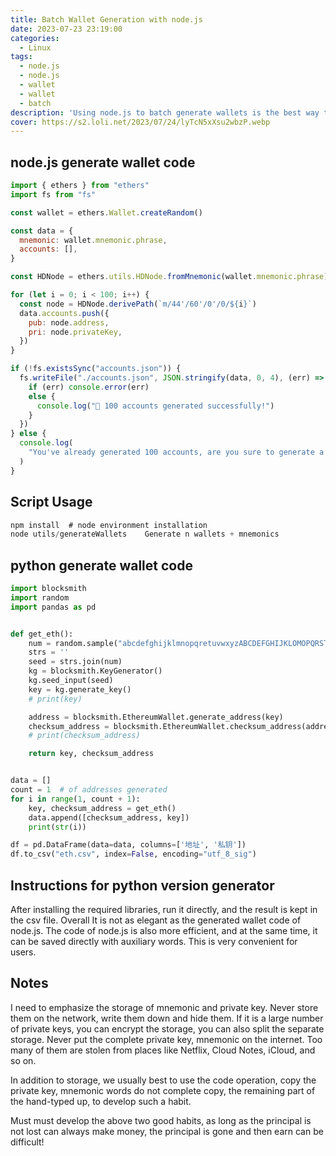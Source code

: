 ```yaml
---
title: Batch Wallet Generation with node.js
date: 2023-07-23 23:19:00
categories:
  - Linux
tags: 
  - node.js
  - node.js
  - wallet
  - wallet
  - batch
description: 'Using node.js to batch generate wallets is the best way to batch generate wallets that I know of'
cover: https://s2.loli.net/2023/07/24/lyTcN5xXsu2wbzP.webp
---
```


## node.js generate wallet code

```js
import { ethers } from "ethers"
import fs from "fs"

const wallet = ethers.Wallet.createRandom()

const data = {
  mnemonic: wallet.mnemonic.phrase,
  accounts: [],
}

const HDNode = ethers.utils.HDNode.fromMnemonic(wallet.mnemonic.phrase)

for (let i = 0; i < 100; i++) {
  const node = HDNode.derivePath(`m/44'/60'/0'/0/${i}`)
  data.accounts.push({
    pub: node.address,
    pri: node.privateKey,
  })
}

if (!fs.existsSync("accounts.json")) {
  fs.writeFile("./accounts.json", JSON.stringify(data, 0, 4), (err) => {
    if (err) console.error(err)
    else {
      console.log("🤩 100 accounts generated successfully!")
    }
  })
} else {
  console.log(
    "You've already generated 100 accounts, are you sure to generate a new one?\nIf you want please delete accounts.json, and remember to backup the mnemonic first⚠️!!!"
  )
}

```

##  Script Usage

```js
npm install  # node environment installation
node utils/generateWallets    Generate n wallets + mnemonics
```

## python generate wallet code

```python
import blocksmith
import random
import pandas as pd


def get_eth():
    num = random.sample("abcdefghijklmnopqretuvwxyzABCDEFGHIJKLOMOPQRSTUVWXYZ$%^$@%^&*@^(%rs0123456789!", 50)
    strs = ''
    seed = strs.join(num)
    kg = blocksmith.KeyGenerator()
    kg.seed_input(seed)
    key = kg.generate_key()
    # print(key)

    address = blocksmith.EthereumWallet.generate_address(key)
    checksum_address = blocksmith.EthereumWallet.checksum_address(address)
    # print(checksum_address)

    return key, checksum_address


data = []
count = 1  # of addresses generated
for i in range(1, count + 1):
    key, checksum_address = get_eth()
    data.append([checksum_address, key])
    print(str(i))

df = pd.DataFrame(data=data, columns=['地址', '私钥'])
df.to_csv("eth.csv", index=False, encoding="utf_8_sig")
```

## Instructions for python version generator

After installing the required libraries, run it directly, and the result is kept in the csv file. Overall It is not as elegant as the generated wallet code of node.js. The code of node.js is also more efficient, and at the same time, it can be saved directly with auxiliary words. This is very convenient for users.

## Notes

I need to emphasize the storage of mnemonic and private key. Never store them on the network, write them down and hide them. If it is a large number of private keys, you can encrypt the storage, you can also split the separate storage. Never put the complete private key, mnemonic on the internet. Too many of them are stolen from places like Netflix, Cloud Notes, iCloud, and so on.

In addition to storage, we usually best to use the code operation, copy the private key, mnemonic words do not complete copy, the remaining part of the hand-typed up, to develop such a habit.

Must must develop the above two good habits, as long as the principal is not lost can always make money, the principal is gone and then earn can be difficult!
